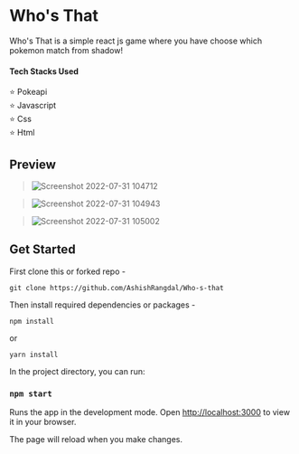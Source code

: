 
# Who's That 

Who's That is a simple react js game where you have choose which pokemon match from shadow!

#### Tech Stacks Used

⭐ Pokeapi <br>
⭐ Javascript <br>
⭐ Css <br>
⭐ Html <br>


## Preview 

> ![Screenshot 2022-07-31 104712](https://user-images.githubusercontent.com/82146140/182011667-8dd4e6e0-b5ca-4039-b512-4c6c92f8d4f0.png)

> ![Screenshot 2022-07-31 104943](https://user-images.githubusercontent.com/82146140/182011680-523e819d-2086-4a5d-a223-14cbb15a1d11.png)

> ![Screenshot 2022-07-31 105002](https://user-images.githubusercontent.com/82146140/182011691-1a8e1a4c-20dd-4f8e-9fb2-f89f0ca5f67d.png)

## Get Started

First clone this or forked repo -

```
git clone https://github.com/AshishRangdal/Who-s-that
```

Then install required dependencies or packages -

```
npm install
```

or

```
yarn install
```

In the project directory, you can run:

### `npm start`

Runs the app in the development mode.
Open [http://localhost:3000](http://localhost:3000) to view it in your browser.

The page will reload when you make changes.


